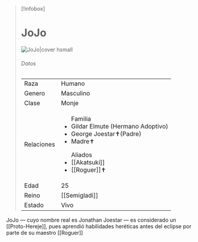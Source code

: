 
> [!infobox]
> # JoJo
> ![JoJo|cover hsmall](https://preview.redd.it/lets-have-a-discussion-how-strong-do-you-think-jonathan-v0-lk3ensnviicb1.png?width=640&crop=smart&auto=webp&s=f3e0475d2fd98db1db0a3475f2fda7e42b4be42c)
> ###### Datos
> |||
> | ---- | ---- |
> | Raza | Humano |
> | Genero | Masculino |
> | Clase | Monje |
> |Relaciones| <ul>Familia<li>Gildar Elmute (Hermano Adoptivo)</li><li>George Joestar✝(Padre)</li><li>Madre✝</li></ul><ul>Aliados <li>[[Akatsuki]]</li><li>[[Roguer]]✝️</li></ul>|
> |Edad| 25 |
> |Reino| [[Semigladi]]|
> |Estado| Vivo|

JoJo — cuyo nombre real es Jonathan Joestar — es considerado un [[Proto-Hereje]], pues aprendió habilidades heréticas antes del eclipse por parte de su maestro [[Roguer]]
